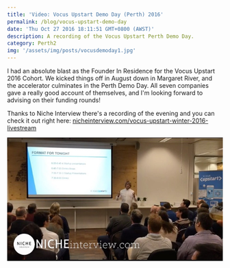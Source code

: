 ```yaml
---
title: 'Video: Vocus Upstart Demo Day (Perth) 2016'
permalink: /blog/vocus-upstart-demo-day
date: 'Thu Oct 27 2016 18:11:51 GMT+0800 (AWST)'
description: A recording of the Vocus Upstart Perth Demo Day.
category: Perth2
img: '/assets/img/posts/vocusdemoday1.jpg'
---
```

I had an absolute blast as the Founder In Residence for the Vocus Upstart 2016 Cohort. We kicked things off in August down in Margaret River, and the accelerator culminates in the Perth Demo Day. All seven companies gave a really good account of themselves, and I'm looking forward to advising on their funding rounds!

Thanks to Niche Interview there's a recording of the evening and you can check it out right here: [nicheinterview.com/vocus-upstart-winter-2016-livestream](http://www.nicheinterview.com/vocus-upstart-winter-2016-livestream/)

![MCing the Perth Demo Day](/assets/img/posts/vocusdemoday2.jpg)
